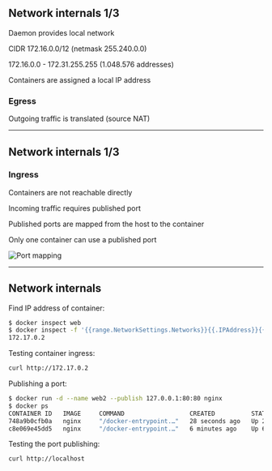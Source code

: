 ## Network internals 1/3

Daemon provides local network

CIDR 172.16.0.0/12 (netmask 255.240.0.0)

172.16.0.0 - 172.31.255.255 (1.048.576 addresses)

Containers are assigned a local IP address

### Egress

Outgoing traffic is translated (source NAT)

---

## Network internals 1/3

### Ingress

Containers are not reachable directly

Incoming traffic requires published port

Published ports are mapped from the host to the container

Only one container can use a published port

![Port mapping](010_basics/03_networking/network.drawio.svg) <!-- .element: style="width: 50%;" -->

---

## Network internals

Find IP address of container:

```bash
$ docker inspect web
$ docker inspect -f '{{range.NetworkSettings.Networks}}{{.IPAddress}}{{end}}' web
172.17.0.2
```

Testing container ingress:

```bash
curl http://172.17.0.2
```

Publishing a port:

```bash
$ docker run -d --name web2 --publish 127.0.0.1:80:80 nginx
$ docker ps
CONTAINER ID   IMAGE     COMMAND                  CREATED          STATUS          PORTS                  NAMES
748a9b0cfb0a   nginx     "/docker-entrypoint.…"   28 seconds ago   Up 26 seconds   127.0.0.1:80->80/tcp   web2
c8e069e45dd5   nginx     "/docker-entrypoint.…"   6 minutes ago    Up 6 minutes    80/tcp                 web
```

Testing the port publishing:

```bash
curl http://localhost
```

